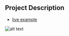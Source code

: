 ## Project Description

- [live example](https://learning-zone.github.io/website-templates/my-portfolio-two/)

![alt text](https://github.com/learning-zone/Website-Templates/blob/master/assets/my_portfolio_two.png "my_portfolio_two")
